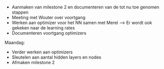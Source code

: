- Aanmaken van milestone 2 en documenteren van de tot nu toe genomen stappen
- Meeting met Wouter over voortgang
- Werken aan optimizer voor het NN samen met Merel --> Er wordt ook gekeken
naar de learning rates
- Documenteren voortgang optimizers

Maandag:
- Verder werken aan optimizers
- Sleutelen aan aantal hidden layers en nodes
- Afmaken milestone 2
